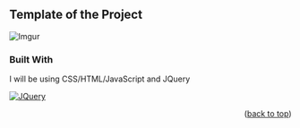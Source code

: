 <a name="readme-top"></a>

<!-- ABOUT THE PROJECT -->

## Template of the Project

![Imgur](https://i.imgur.com/j7bcyiM.png)

### Built With

I will be using CSS/HTML/JavaScript and JQuery

[![JQuery][JQuery.com]][JQuery-url]

<p align="right">(<a href="#readme-top">back to top</a>)</p>

<!-- MARKDOWN LINKS & IMAGES -->
<!-- https://www.markdownguide.org/basic-syntax/#reference-style-links -->

[JQuery.com]: https://img.shields.io/badge/jQuery-0769AD?style=for-the-badge&logo=jquery&logoColor=white
[JQuery-url]: https://jquery.com
